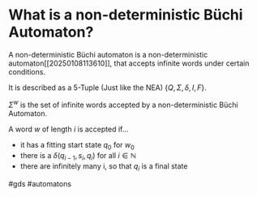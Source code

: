 # What is a non-deterministic Büchi Automaton?
A non-deterministic Büchi automaton is a non-deterministic automaton[[20250108113610]], that accepts infinite words under certain conditions.

It is described as a 5-Tuple (Just like the NEA) $\{Q,\Sigma,\delta,I,F\}$.

$\Sigma^w$ is the set of infinite words accepted by a non-deterministic Büchi Automaton.

A word $w$ of length $i$ is accepted if...
- it has a fitting start state $q_0$ for $w_0$
- there is a $\delta(q_{i-1},s_i,q_i)$ for all $i \in \mathbb{N}$
- there are infinitely many i, so that $q_i$ is a final state

#gds #automatons